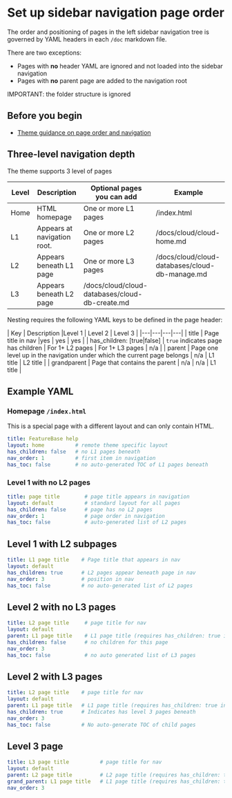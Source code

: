 # Set up sidebar navigation page order

The order and positioning of pages in the left sidebar navigation tree is governed by YAML headers in each `/doc` markdown file.

There are two exceptions:
* Pages with **no** header YAML are ignored and not loaded into the sidebar navigation
* Pages with **no** parent page are added to the navigation root

IMPORTANT: the folder structure is ignored

## Before you begin

* [Theme guidance on page order and navigation](https://just-the-docs.github.io/just-the-docs/docs/navigation-structure/)

## Three-level navigation depth

The theme supports 3 level of pages

| Level | Description | Optional pages you can add | Example |
|---|---|---|---|
| Home | HTML homepage | One or more L1 pages | /index.html |
| L1 | Appears at navigation root. | One or more L2 pages | /docs/cloud/cloud-home.md |
| L2 | Appears beneath L1 page | One or more L3 pages | /docs/cloud/cloud-databases/cloud-db-manage.md |
| L3 | Appears beneath L2 page | /docs/cloud/cloud-databases/cloud-db-create.md |

Nesting requires the following YAML keys to be defined in the page header:

| Key | Description |Level 1 | Level 2 | Level 3 |
|---|---|---|---|
| title | Page title in nav |yes | yes | yes |
| has_children: [true|false] | `true` indicates page has children | For 1+ L2 pages | For 1+ L3 pages | n/a |
| parent | Page one level up in the navigation under which the current page belongs | n/a | L1 title | L2 title |
| grandparent | Page that contains the parent | n/a | n/a | L1 title |

## Example YAML

### Homepage `/index.html`

This is a special page with a different layout and can only contain HTML.

```yaml
title: FeatureBase help
layout: home          # remote theme specific layout
has_children: false   # no L1 pages beneath
nav_order: 1          # first item in navigation
has_toc: false        # no auto-generated TOC of L1 pages beneath
```

### Level 1 with no L2 pages

```yaml
title: page title        # page title appears in navigation
layout: default          # standard layout for all pages
has_children: false      # page has no L2 pages
nav_order: 1             # page order in navigation
has_toc: false           # auto-generated list of L2 pages
```

## Level 1 with L2 subpages

```yaml
title: L1 page title    # Page title that appears in nav
layout: default
has_children: true      # L2 pages appear beneath page in nav
nav_order: 3            # position in nav
has_toc: false          # no auto-generated list of L2 pages
```

## Level 2 with no L3 pages

```yaml
title: L2 page title     # page title for nav
layout: default
parent: L1 page title    # L1 page title (requires has_children: true in L1 page)
has_children: false      # no children for this page
nav_order: 3
has_toc: false           # no auto generated list of L3 pages
```

## Level 2 with L3 pages

```yaml
title: L2 page title    # page title for nav
layout: default
parent: L1 page title   # L1 page title (requires has_children: true in L1 page)
has_children: true      # Indicates has level 3 pages beneath
nav_order: 3
has_toc: false          # No auto-generate TOC of child pages
```

## Level 3 page

```yaml
title: L3 page title          # page title for nav
layout: default
parent: L2 page title         # L2 page title (requires has_children: true in L2 page)
grand_parent: L1 page title   # L1 page title (requires has_children: true in L1 page)
nav_order: 3
```
